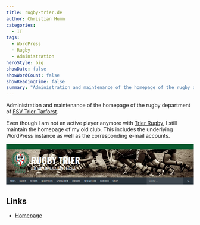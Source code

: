 ```yaml
---
title: rugby-trier.de
author: Christian Humm
categories:
  - IT
tags:
  - WordPress
  - Rugby
  - Administration
heroStyle: big
showDate: false
showWordCount: false
showReadingTime: false
summary: "Administration and maintenance of the homepage of the rugby department of FSV Trier-Tarforst."
---
```


Administration and maintenance of the homepage of the rugby department of [FSV Trier-Tarforst](https://fsv-trier-tarforst.de/).

Even though I am not an active player anymore with [Trier Rugby](https://www.rugby-trier.de/), I still maintain the homepage of my old club. This includes the underlying WordPress instance as well as the corresponding e-mail accounts.

![Screenshot of the Homepage (Header)](img/rugby-trier-screenshot.png)

## Links

* [Homepage](https://www.rugby-trier.de/)